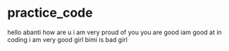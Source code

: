 # practice_code
hello abanti
how are u
 i am very proud of you
 you are good
  iam good at in coding 
  i am very good girl
bimi is bad girl
 
 
